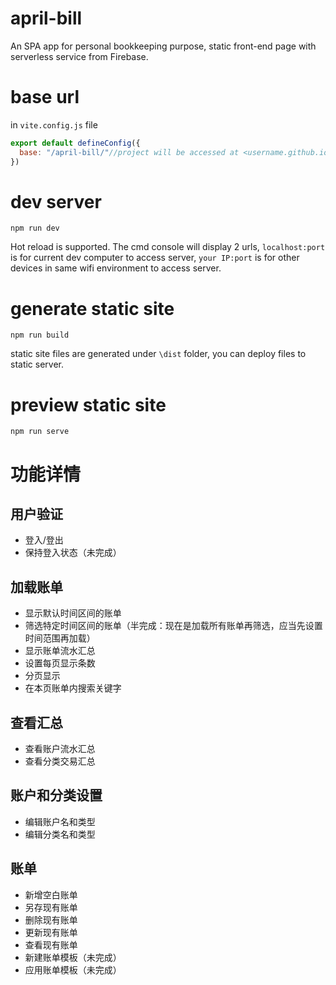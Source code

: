# april-bill
An SPA app for personal bookkeeping purpose, static front-end page with serverless service from Firebase.

# base url

in `vite.config.js` file

```js
export default defineConfig({
  base: "/april-bill/"//project will be accessed at <username.github.io>/april-bill
})
```

# dev server

```
npm run dev
```

Hot reload is supported. The cmd console will display 2 urls, `localhost:port` is for current dev computer to access server, `your IP:port` is for other devices in same wifi environment to access server.

# generate static site

```
npm run build
```

static site files are generated under `\dist` folder, you can deploy files to static server.

# preview static site

```
npm run serve
```

# 功能详情

## 用户验证

- 登入/登出
- 保持登入状态（未完成）

## 加载账单

- 显示默认时间区间的账单
- 筛选特定时间区间的账单（半完成：现在是加载所有账单再筛选，应当先设置时间范围再加载）
- 显示账单流水汇总
- 设置每页显示条数
- 分页显示
- 在本页账单内搜索关键字

## 查看汇总

- 查看账户流水汇总
- 查看分类交易汇总

## 账户和分类设置

- 编辑账户名和类型
- 编辑分类名和类型

## 账单

- 新增空白账单
- 另存现有账单
- 删除现有账单
- 更新现有账单
- 查看现有账单
- 新建账单模板（未完成）
- 应用账单模板（未完成）
